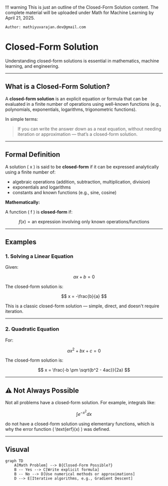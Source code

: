 !!! warning
    This is just an outline of the Closed-Form Solution content. The complete material will be uploaded under Math for Machine Learning by April 21, 2025.

    Author: mathiyuvarajan.dev@gmail.com


# Closed-Form Solution

Understanding closed-form solutions is essential in mathematics, machine learning, and engineering.

---

## What is a Closed-Form Solution?

A **closed-form solution** is an explicit equation or formula that can be evaluated in a finite number of operations using well-known functions (e.g., polynomials, exponentials, logarithms, trigonometric functions).

In simple terms:

> If you can write the answer down as a neat equation, without needing iteration or approximation — that’s a closed-form solution.

---

## Formal Definition

A solution \( x \) is said to be **closed-form** if it can be expressed analytically using a finite number of:
- algebraic operations (addition, subtraction, multiplication, division)
- exponentials and logarithms
- constants and known functions (e.g., sine, cosine)

**Mathematically:**

A function \( f \) is **closed-form** if:

$$
f(x) = \text{an expression involving only known operations/functions}
$$

---

## Examples

### 1. Solving a Linear Equation

Given:

$$
ax + b = 0
$$

The closed-form solution is:

$$
x = -\frac{b}{a}
$$

This is a classic closed-form solution — simple, direct, and doesn't require iteration.

---

### 2. Quadratic Equation

For:

$$
ax^2 + bx + c = 0
$$

The closed-form solution is:

$$
x = \frac{-b \pm \sqrt{b^2 - 4ac}}{2a}
$$

---

## ⚠️ Not Always Possible

Not all problems have a closed-form solution. For example, integrals like:

$$
\int e^{-x^2} dx
$$

do not have a closed-form solution using elementary functions, which is why the error function \( \text{erf}(x) \) was defined.

---

## Visuval

```mermaid
graph TD
    A[Math Problem] --> B{Closed-Form Possible?}
    B -- Yes --> C[Write explicit formula]
    B -- No --> D[Use numerical methods or approximations]
    D --> E[Iterative algorithms, e.g., Gradient Descent]
```
